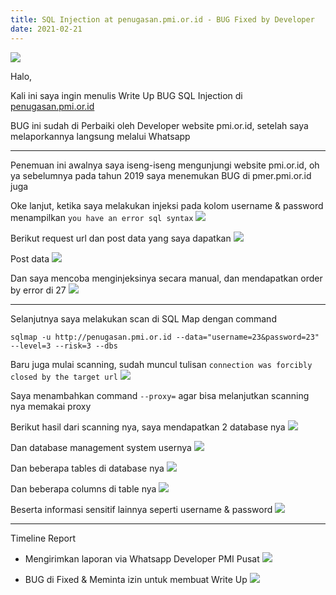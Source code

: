 ```yaml
---
title: SQL Injection at penugasan.pmi.or.id - BUG Fixed by Developer
date: 2021-02-21
---
```


![](https://competent-cori-57d622.netlify.app/files/logo-pmi.png)

Halo,

Kali ini saya ingin menulis Write Up BUG SQL Injection di [penugasan.pmi.or.id](https://penugasan.pmi.or.id)

BUG ini sudah di Perbaiki oleh Developer website pmi.or.id, setelah saya melaporkannya langsung melalui Whatsapp

___

Penemuan ini awalnya saya iseng-iseng mengunjungi website pmi.or.id, oh ya sebelumnya pada tahun 2019 saya menemukan BUG di pmer.pmi.or.id juga

Oke lanjut, ketika saya melakukan injeksi pada kolom username & password menampilkan `you have an error sql syntax`
![](https://competent-cori-57d622.netlify.app/files/Screenshot_124.png)

Berikut request url dan post data yang saya dapatkan
![](https://competent-cori-57d622.netlify.app/files/Screenshot_125.png)

Post data
![](https://competent-cori-57d622.netlify.app/files/Screenshot_126.png)

Dan saya mencoba menginjeksinya secara manual, dan mendapatkan order by error di 27
![](https://buayalaut.co/files/Screenshot_127.png)

___

Selanjutnya saya melakukan scan di SQL Map dengan command

```
sqlmap -u http://penugasan.pmi.or.id --data="username=23&password=23" --level=3 --risk=3 --dbs
```

Baru juga mulai scanning, sudah muncul tulisan `connection was forcibly closed by the target url`
![](https://competent-cori-57d622.netlify.app/files/Screenshot_128.png)

Saya menambahkan command `--proxy=` agar bisa melanjutkan scanning nya memakai proxy

Berikut hasil dari scanning nya, saya mendapatkan 2 database nya
![](https://competent-cori-57d622.netlify.app/files/Screenshot_130.png)

Dan database management system usernya
![](https://competent-cori-57d622.netlify.app/files/Screenshot_131.png)

Dan beberapa tables di database nya
![](https://competent-cori-57d622.netlify.app/files/photo_2021-02-24_00-12-17.jpg)

Dan beberapa columns di table nya
![](https://competent-cori-57d622.netlify.app/files/photo_2021-02-24_00-17-03.jpg)

Beserta informasi sensitif lainnya seperti username & password
![](https://competent-cori-57d622.netlify.app/files/photo_2021-02-24_00-19-19.jpg)

___

Timeline Report

- Mengirimkan laporan via Whatsapp Developer PMI Pusat
![](https://competent-cori-57d622.netlify.app/files/Screenshot_132.png)

- BUG di Fixed & Meminta izin untuk membuat Write Up
![](https://competent-cori-57d622.netlify.app/files/Screenshot_133.png)
